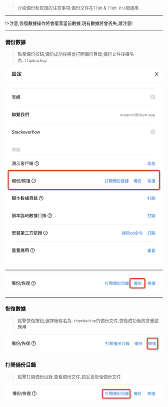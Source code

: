 >介紹備份和恢復的注意事項,備份文件在`TTQM` & `TTQM Pro`間通用.

---

!>注意,恢復數據操作將會覆蓋當前數據,現有數據將會丟失,請注意!

---

### 備份數據

>點擊備份按鈕,備份成功後將會打開備份目錄,備份文件後綴名為`.ttqmbackup`

![1](_media/backup-and-restore/1.jpg ':size=600')

---

![2](_media/backup-and-restore/2.jpg ':size=600')

---

### 恢復數據

>點擊恢復按鈕,選擇後綴名為`.ttqmbackup`的備份文件,恢復成功後將會重啟應用

![3](_media/backup-and-restore/3.jpg ':size=600')

### 打開備份目錄
>點擊打開備份目錄,查看備份文件,請妥善管理備份文件

![4](_media/backup-and-restore/4.jpg ':size=600')